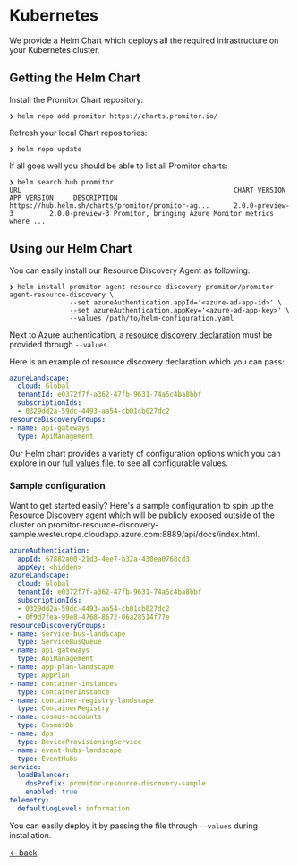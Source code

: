 # Kubernetes

We provide a Helm Chart which deploys all the required infrastructure on your
Kubernetes cluster.

## Getting the Helm Chart

Install the Promitor Chart repository:

```shell
❯ helm repo add promitor https://charts.promitor.io/
```

Refresh your local Chart repositories:

```shell
❯ helm repo update
```

If all goes well you should be able to list all Promitor charts:

```shell
❯ helm search hub promitor
URL                                                     CHART VERSION           APP VERSION     DESCRIPTION
https://hub.helm.sh/charts/promitor/promitor-ag...      2.0.0-preview-3         2.0.0-preview-3 Promitor, bringing Azure Monitor metrics where ...
```

## Using our Helm Chart

You can easily install our Resource Discovery Agent as following:

```shell
❯ helm install promitor-agent-resource-discovery promitor/promitor-agent-resource-discovery \
               --set azureAuthentication.appId='<azure-ad-app-id>' \
               --set azureAuthentication.appKey='<azure-ad-app-key>' \
               --values /path/to/helm-configuration.yaml
```

Next to Azure authentication, a [resource discovery declaration](./../../resource-discovery/declaring-resource-discovery-groups.md)
 must be provided through `--values`.

Here is an example of resource discovery declaration which you can pass:

```yaml
azureLandscape:
  cloud: Global
  tenantId: e0372f7f-a362-47fb-9631-74a5c4ba8bbf
  subscriptionIds:
  - 0329dd2a-59dc-4493-aa54-cb01cb027dc2
resourceDiscoveryGroups:
- name: api-gateways
  type: ApiManagement
```

Our Helm chart provides a variety of configuration options which you can explore in
 our [full values file](https://github.com/promitor/charts/blob/main/promitor-agent-resource-discovery/values.yaml).
to see all configurable values.

### Sample configuration

Want to get started easily? Here's a sample configuration to spin up the Resource Discovery agent which will be publicly
 exposed outside of the cluster on promitor-resource-discovery-sample.westeurope.cloudapp.azure.com:8889/api/docs/index.html.

```yaml
azureAuthentication:
  appId: 67882a00-21d3-4ee7-b32a-430ea0768cd3
  appKey: <hidden>
azureLandscape:
  cloud: Global
  tenantId: e0372f7f-a362-47fb-9631-74a5c4ba8bbf
  subscriptionIds:
  - 0329dd2a-59dc-4493-aa54-cb01cb027dc2
  - 0f9d7fea-99e8-4768-8672-06a28514f77e
resourceDiscoveryGroups:
- name: service-bus-landscape
  type: ServiceBusQueue
- name: api-gateways
  type: ApiManagement
- name: app-plan-landscape
  type: AppPlan
- name: container-instances
  type: ContainerInstance
- name: container-registry-landscape
  type: ContainerRegistry
- name: cosmos-accounts
  type: CosmosDb
- name: dps
  type: DeviceProvisioningService
- name: event-hubs-landscape
  type: EventHubs
service:
  loadBalancer:
    dnsPrefix: promitor-resource-discovery-sample
    enabled: true
telemetry:
  defaultLogLevel: information
```

You can easily deploy it by passing the file through `--values` during installation.

[&larr; back](/)
